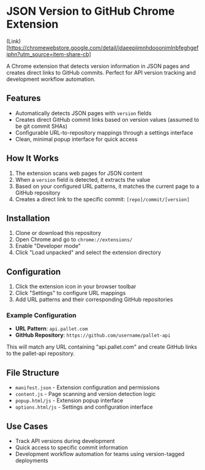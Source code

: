 # JSON Version to GitHub Chrome Extension

(Link)[https://chromewebstore.google.com/detail/jdaeepijmnhdooonimlnbfeghgefiphn?utm_source=item-share-cb]

A Chrome extension that detects version information in JSON pages and creates direct links to GitHub commits. Perfect for API version tracking and development workflow automation.

## Features

- Automatically detects JSON pages with `version` fields
- Creates direct GitHub commit links based on version values (assumed to be git commit SHAs)
- Configurable URL-to-repository mappings through a settings interface
- Clean, minimal popup interface for quick access

## How It Works

1. The extension scans web pages for JSON content
2. When a `version` field is detected, it extracts the value
3. Based on your configured URL patterns, it matches the current page to a GitHub repository
4. Creates a direct link to the specific commit: `[repo]/commit/[version]`

## Installation

1. Clone or download this repository
2. Open Chrome and go to `chrome://extensions/`
3. Enable "Developer mode"
4. Click "Load unpacked" and select the extension directory

## Configuration

1. Click the extension icon in your browser toolbar
2. Click "Settings" to configure URL mappings
3. Add URL patterns and their corresponding GitHub repositories

### Example Configuration

- **URL Pattern**: `api.pallet.com`
- **GitHub Repository**: `https://github.com/username/pallet-api`

This will match any URL containing "api.pallet.com" and create GitHub links to the pallet-api repository.

## File Structure

- `manifest.json` - Extension configuration and permissions
- `content.js` - Page scanning and version detection logic
- `popup.html/js` - Extension popup interface
- `options.html/js` - Settings and configuration interface

## Use Cases

- Track API versions during development
- Quick access to specific commit information
- Development workflow automation for teams using version-tagged deployments